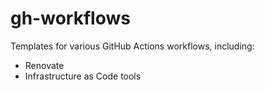 # gh-workflows

Templates for various GitHub Actions workflows, including:

- Renovate
- Infrastructure as Code tools
